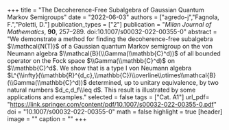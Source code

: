 +++
title = "The Decoherence-Free Subalgebra of Gaussian Quantum Markov Semigroups"
date = "2022-06-03"
authors = ["agredo-j","Fagnola, F.","Poletti, D."]
publication_types = ["2"]
publication = "*Milan Journal of Mathematics*, **90**, 257–289. doi:10.1007/s00032-022-00355-0"
abstract = "We demonstrate a method for finding the decoherence-free subalgebra $\\mathcal{N(T)}$ of a Gaussian quantum Markov semigroup on the von Neumann algebra $\\mathcal{B}(\\Gamma(\\mathbb{C}^d))$ of all bounded operator on the Fock space $\\Gamma(\\mathbb{C}^d)$ on $\\mathbb{C}^d$. We show that is a type I von Neumann algebra $L^{\\infty}(\\mathbb{R}^{d_c},\\mathbb{C})\\overline\\otimes\\mathcal{B}(\\Gamma(\\mathbb{C}^d))$ determined, up to unitary equivalence, by two natural numbers $d_c,d_f\\leq d$. This result is illustrated by some applications and examples."
selected = false
tags = ["Cat. A1"]
url_pdf= "https://link.springer.com/content/pdf/10.1007/s00032-022-00355-0.pdf"
doi = "10.1007/s00032-022-00355-0"
math = false
highlight = true
[header]
image = ""
caption = ""
+++
